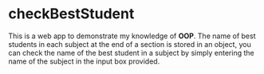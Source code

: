 # checkBestStudent
This is a web app to demonstrate my knowledge of **OOP**.
The name of best students in each subject at the end of a section is stored in an object, you can check the name of the best student in a subject by simply entering the name of the subject in the input box provided.
